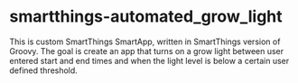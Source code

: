 # smartthings-automated_grow_light
This is custom SmartThings SmartApp, written in SmartThings version of Groovy. The goal is create an app that turns on a grow light between user entered start and end times and when the light level is below a certain user defined threshold.
